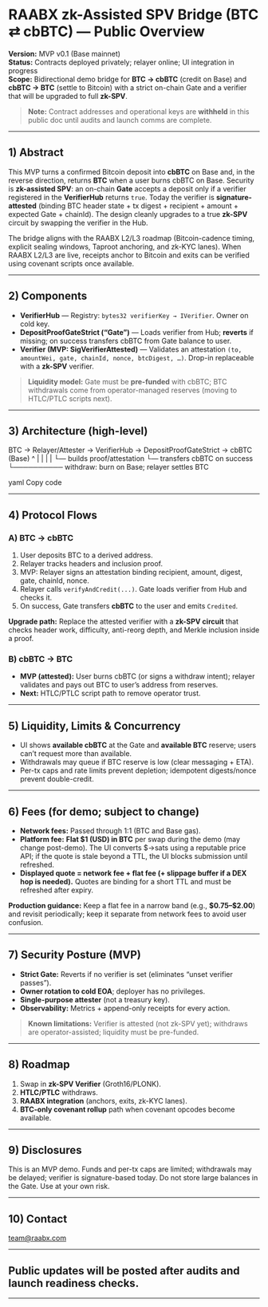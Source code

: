 # RAABX zk-Assisted SPV Bridge (BTC ⇄ cbBTC) — Public Overview

**Version:** MVP v0.1 (Base mainnet)  
**Status:** Contracts deployed privately; relayer online; UI integration in progress  
**Scope:** Bidirectional demo bridge for **BTC → cbBTC** (credit on Base) and **cbBTC → BTC** (settle to Bitcoin) with a strict on-chain Gate and a verifier that will be upgraded to full **zk-SPV**.

> **Note:** Contract addresses and operational keys are **withheld** in this public doc until audits and launch comms are complete.

---

## 1) Abstract

This MVP turns a confirmed Bitcoin deposit into **cbBTC** on Base and, in the reverse direction, returns **BTC** when a user burns cbBTC on Base. Security is **zk-assisted SPV**: an on-chain **Gate** accepts a deposit only if a verifier registered in the **VerifierHub** returns `true`. Today the verifier is **signature-attested** (binding BTC header state + tx digest + recipient + amount + expected Gate + chainId). The design cleanly upgrades to a true **zk-SPV** circuit by swapping the verifier in the Hub.

The bridge aligns with the RAABX L2/L3 roadmap (Bitcoin-cadence timing, explicit sealing windows, Taproot anchoring, and zk-KYC lanes). When RAABX L2/L3 are live, receipts anchor to Bitcoin and exits can be verified using covenant scripts once available.

---

## 2) Components 

- **VerifierHub** — Registry: `bytes32 verifierKey → IVerifier`. Owner on cold key.  
- **DepositProofGateStrict (“Gate”)** — Loads verifier from Hub; **reverts** if missing; on success transfers cbBTC from Gate balance to user.  
- **Verifier (MVP: SigVerifierAttested)** — Validates an attestation `(to, amountWei, gate, chainId, nonce, btcDigest, …)`. Drop-in replaceable with a **zk-SPV** verifier.

> **Liquidity model:** Gate must be **pre-funded** with cbBTC; BTC withdrawals come from operator-managed reserves (moving to HTLC/PTLC scripts next).

---

## 3) Architecture (high-level)

BTC → Relayer/Attester → VerifierHub → DepositProofGateStrict → cbBTC (Base)
^ | | |
| └— builds proof/attestation └— transfers cbBTC on success
└────────── withdraw: burn on Base; relayer settles BTC

yaml
Copy code

---

## 4) Protocol Flows

### A) BTC → cbBTC
1. User deposits BTC to a derived address.  
2. Relayer tracks headers and inclusion proof.  
3. MVP: Relayer signs an attestation binding recipient, amount, digest, gate, chainId, nonce.  
4. Relayer calls `verifyAndCredit(...)`. Gate loads verifier from Hub and checks it.  
5. On success, Gate transfers **cbBTC** to the user and emits `Credited`.

**Upgrade path:** Replace the attested verifier with a **zk-SPV circuit** that checks header work, difficulty, anti-reorg depth, and Merkle inclusion inside a proof.

### B) cbBTC → BTC
- **MVP (attested):** User burns cbBTC (or signs a withdraw intent); relayer validates and pays out BTC to user’s address from reserves.  
- **Next:** HTLC/PTLC script path to remove operator trust.

---

## 5) Liquidity, Limits & Concurrency

- UI shows **available cbBTC** at the Gate and **available BTC** reserve; users can’t request more than available.  
- Withdrawals may queue if BTC reserve is low (clear messaging + ETA).  
- Per-tx caps and rate limits prevent depletion; idempotent digests/nonce prevent double-credit.

---

## 6) Fees (for demo; subject to change)

- **Network fees:** Passed through 1:1 (BTC and Base gas).  
- **Platform fee:** **Flat \$1 (USD) in BTC** per swap during the demo (may change post-demo). The UI converts \$→sats using a reputable price API; if the quote is stale beyond a TTL, the UI blocks submission until refreshed.  
- **Displayed quote = network fee + flat fee (+ slippage buffer if a DEX hop is needed).** Quotes are binding for a short TTL and must be refreshed after expiry.

**Production guidance:** Keep a flat fee in a narrow band (e.g., **\$0.75–\$2.00**) and revisit periodically; keep it separate from network fees to avoid user confusion.

---

## 7) Security Posture (MVP)

- **Strict Gate:** Reverts if no verifier is set (eliminates “unset verifier passes”).  
- **Owner rotation to cold EOA**; deployer has no privileges.  
- **Single-purpose attester** (not a treasury key).  
- **Observability:** Metrics + append-only receipts for every action.

> **Known limitations:** Verifier is attested (not zk-SPV yet); withdraws are operator-assisted; liquidity must be pre-funded.

---

## 8) Roadmap

1. Swap in **zk-SPV Verifier** (Groth16/PLONK).  
2. **HTLC/PTLC** withdraws.  
3. **RAABX integration** (anchors, exits, zk-KYC lanes).  
4. **BTC-only covenant rollup** path when covenant opcodes become available.

---

## 9) Disclosures
This is an MVP demo. Funds and per-tx caps are limited; withdrawals may be delayed; verifier is signature-based today. Do not store large balances in the Gate. Use at your own risk.

---

## 10) Contact
team@raabx.com

---

## Public updates will be posted after audits and launch readiness checks.

---

